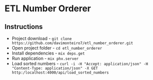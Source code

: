 # ETL Number Orderer

## Instructions

*  Project download     - `git clone https://github.com/davimonteiro7/etl_number_orderer.git`
*  Open project folder  - `cd etl_number_orderer`
*  Install dependencies - `mix deps.get`
*  Run application      - `mix phx.server`
*  Load sorted numbers  - `curl -i -H "Accept: application/json" -H "Content-Type: application/json" -X GET http:/localhost:4000/api/load_sorted_numbers`